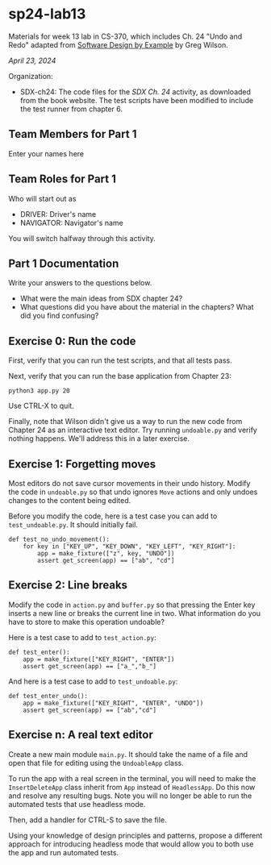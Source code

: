 # sp24-lab13
Materials for week 13 lab in CS-370, which includes Ch. 24 "Undo and Redo" adapted from [Software Design by Example](https://third-bit.com/sdxpy/) by Greg Wilson.

_April 23, 2024_

Organization:
* SDX-ch24: The code files for the _SDX Ch. 24_ activity, as downloaded from the book website. The test scripts have been modified to include the test runner from chapter 6.

## Team Members for Part 1
Enter your names here

## Team Roles for Part 1
Who will start out as
* DRIVER: Driver's name
* NAVIGATOR: Navigator's name

You will switch halfway through this activity.

## Part 1 Documentation

Write your answers to the questions below.

* What were the main ideas from SDX chapter 24?
* What questions did you have about the material in the chapters? What did you find confusing?

## Exercise 0: Run the code

First, verify that you can run the test scripts, and that all tests pass.

Next, verify that you can run the base application from Chapter 23:

    python3 app.py 20

Use CTRL-X to quit.

Finally, note that Wilson didn't give us a way to run the new code from Chapter 24 as an interactive text editor.
Try running `undoable.py` and verify nothing happens.
We'll address this in a later exercise.

## Exercise 1: Forgetting moves

Most editors do not save cursor movements in their undo history. 
Modify the code in `undoable.py` so that undo ignores `Move` actions and only undoes changes to the content being edited.

Before you modify the code, here is a test case you can add to `test_undoable.py`. It should initially fail.

    def test_no_undo_movement():
        for key in ["KEY_UP", "KEY_DOWN", "KEY_LEFT", "KEY_RIGHT"]:
            app = make_fixture(["z", key, "UNDO"])
            assert get_screen(app) == ["ab", "cd"]

## Exercise 2: Line breaks

Modify the code in `action.py` and `buffer.py` so that pressing the Enter key inserts a new line or breaks the current line in two.
What information do you have to store to make this operation undoable?

Here is a test case to add to `test_action.py`:

    def test_enter():
        app = make_fixture(["KEY_RIGHT", "ENTER"])
        assert get_screen(app) == ["a_","b_"]

And here is a test case to add to `test_undoable.py`:

    def test_enter_undo():
        app = make_fixture(["KEY_RIGHT", "ENTER", "UNDO"])
        assert get_screen(app) == ["ab","cd"]

## Exercise n: A real text editor

Create a new main module `main.py`.  It should take the name of a file and open that file for editing using the `UndoableApp` class.

To run the app with a real screen in the terminal, you will need to make the `InsertDeleteApp` class inherit from `App` instead of `HeadlessApp`.
Do this now and resolve any resulting bugs. Note you will no longer be able to run the automated tests that use headless mode.

Then, add a handler for CTRL-S to save the file.

Using your knowledge of design principles and patterns, propose a different approach for introducing headless mode
that would allow you to both use the app and run automated tests.
